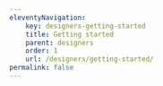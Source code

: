 ```yaml
---
eleventyNavigation:
    key: designers-getting-started
    title: Getting started
    parent: designers
    order: 1
    url: /designers/getting-started/
permalink: false
---
```

